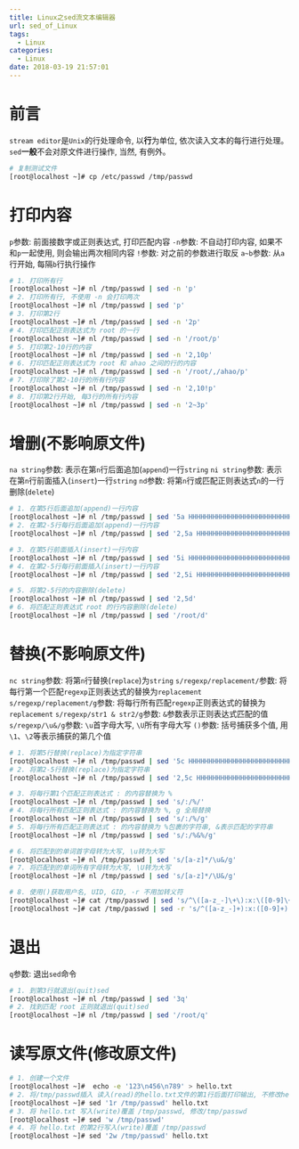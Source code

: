 ```yaml
---
title: Linux之sed流文本编辑器
url: sed_of_Linux
tags:
  - Linux
categories:
  - Linux
date: 2018-03-19 21:57:01
---
```

# 前言
`stream editor`是`Unix`的行处理命令, 以**行**为单位, 依次读入文本的每行进行处理。
`sed`**一般**不会对原文件进行操作, 当然, 有例外。
```sh
# 复制测试文件
[root@localhost ~]# cp /etc/passwd /tmp/passwd
```

<!-- more -->

# 打印内容
`p`参数: 前面接数字或正则表达式, 打印匹配内容
`-n`参数: 不自动打印内容, 如果不和`p`一起使用, 则会输出两次相同内容
`!`参数: 对之前的参数进行取反
`a~b`参数: 从`a`行开始, 每隔`b`行执行操作
```sh
# 1. 打印所有行
[root@localhost ~]# nl /tmp/passwd | sed -n 'p'
# 2. 打印所有行, 不使用 -n 会打印两次
[root@localhost ~]# nl /tmp/passwd | sed 'p'
# 3. 打印第2行
[root@localhost ~]# nl /tmp/passwd | sed -n '2p'
# 4. 打印匹配正则表达式为 root 的一行
[root@localhost ~]# nl /tmp/passwd | sed -n '/root/p'
# 5. 打印第2-10行的内容
[root@localhost ~]# nl /tmp/passwd | sed -n '2,10p'
# 6. 打印匹配正则表达式为 root 和 ahao 之间的行的内容
[root@localhost ~]# nl /tmp/passwd | sed -n '/root/,/ahao/p'
# 7. 打印除了第2-10行的所有行内容
[root@localhost ~]# nl /tmp/passwd | sed -n '2,10!p'
# 8. 打印第2行开始, 每3行的所有行内容
[root@localhost ~]# nl /tmp/passwd | sed -n '2~3p'
```

# 增删(不影响原文件)
`na string`参数: 表示在第`n`行后面追加(`append`)一行`string`
`ni string`参数: 表示在第`n`行前面插入(`insert`)一行`string`
`nd`参数: 将第`n`行或匹配正则表达式`n`的一行删除(`delete`)
```sh
# 1. 在第5行后面追加(append)一行内容
[root@localhost ~]# nl /tmp/passwd | sed '5a HHHHHHHHHHHHHHHHHHHHHHHHHHHHHHHHHHHHH'
# 2. 在第2-5行每行后面追加(append)一行内容
[root@localhost ~]# nl /tmp/passwd | sed '2,5a HHHHHHHHHHHHHHHHHHHHHHHHHHHHHHHHHHHHH'

# 3. 在第5行前面插入(insert)一行内容
[root@localhost ~]# nl /tmp/passwd | sed '5i HHHHHHHHHHHHHHHHHHHHHHHHHHHHHHHHHHHHH'
# 4. 在第2-5行每行前面插入(insert)一行内容
[root@localhost ~]# nl /tmp/passwd | sed '2,5i HHHHHHHHHHHHHHHHHHHHHHHHHHHHHHHHHHHHH'

# 5. 将第2-5行的内容删除(delete)
[root@localhost ~]# nl /tmp/passwd | sed '2,5d'
# 6. 将匹配正则表达式 root 的行内容删除(delete)
[root@localhost ~]# nl /tmp/passwd | sed '/root/d'
```


# 替换(不影响原文件)
`nc string`参数: 将第`n`行替换(`replace`)为`string`
`s/regexp/replacement/`参数: 将每行第一个匹配`regexp`正则表达式的替换为`replacement`
`s/regexp/replacement/g`参数: 将每行所有匹配`regexp`正则表达式的替换为`replacement`
`s/regexp/str1 & str2/g`参数: `&`参数表示正则表达式匹配的值
`s/regexp/\u&/g`参数: `\u`首字母大写, `\U`所有字母大写
`()`参数: 括号捕获多个值, 用`\1`、`\2`等表示捕获的第几个值
```sh
# 1. 将第5行替换(replace)为指定字符串
[root@localhost ~]# nl /tmp/passwd | sed '5c HHHHHHHHHHHHHHHHHHHHHHHHHHHHHHHHHHHHH'
# 2. 将第2-5行替换(replace)为指定字符串
[root@localhost ~]# nl /tmp/passwd | sed '2,5c HHHHHHHHHHHHHHHHHHHHHHHHHHHHHHHHHHHHH'

# 3. 将每行第1个匹配正则表达式 : 的内容替换为 %
[root@localhost ~]# nl /tmp/passwd | sed 's/:/%/'
# 4. 将每行所有匹配正则表达式 : 的内容替换为 %, g 全局替换
[root@localhost ~]# nl /tmp/passwd | sed 's/:/%/g'
# 5. 将每行所有匹配正则表达式 : 的内容替换为 %包裹的字符串, &表示匹配的字符串
[root@localhost ~]# nl /tmp/passwd | sed 's/:/%&%/g'

# 6. 将匹配到的单词首字母转为大写, \u转为大写
[root@localhost ~]# nl /tmp/passwd | sed 's/[a-z]*/\u&/g'
# 7. 将匹配到的单词所有字母转为大写, \U转为大写
[root@localhost ~]# nl /tmp/passwd | sed 's/[a-z]*/\U&/g'

# 8. 使用()获取用户名, UID, GID, -r 不用加转义符
[root@localhost ~]# cat /tmp/passwd | sed 's/^\([a-z_-]\+\):x:\([0-9]\+\):\([0-9]\+\):.*$/USER:\1  UID:\2  GID:\3/'
[root@localhost ~]# cat /tmp/passwd | sed -r 's/^([a-z_-]+):x:([0-9]+):([0-9]+):.*$/USER:\1  UID:\2  GID:\3/'
```

# 退出
`q`参数: 退出`sed`命令
```sh
# 1. 到第3行就退出(quit)sed
[root@localhost ~]# nl /tmp/passwd | sed '3q'
# 2. 找到匹配 root 正则就退出(quit)sed
[root@localhost ~]# nl /tmp/passwd | sed '/root/q'
```

# 读写原文件(修改原文件)
```sh
# 1. 创建一个文件
[root@localhost ~]#  echo -e '123\n456\n789' > hello.txt
# 2. 将/tmp/passwd插入 读入(read)的hello.txt文件的第1行后面打印输出, 不修改hello.txt
[root@localhost ~]# sed '1r /tmp/passwd' hello.txt
# 3. 将 hello.txt 写入(write)覆盖 /tmp/passwd, 修改/tmp/passwd
[root@localhost ~]# sed 'w /tmp/passwd' 
# 4. 将 hello.txt 的第2行写入(write)覆盖 /tmp/passwd
[root@localhost ~]# sed '2w /tmp/passwd' hello.txt
```